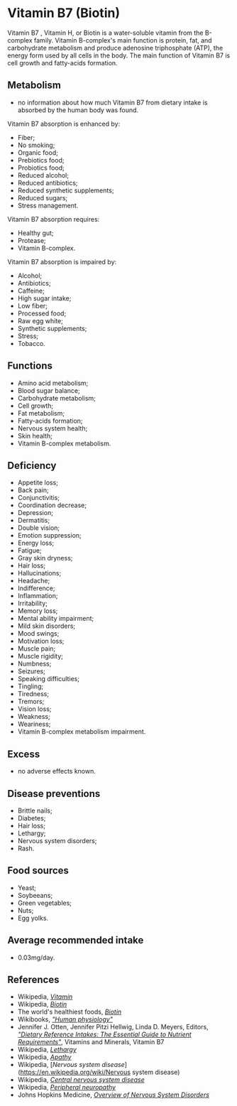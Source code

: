 # Vitamin B7 (Biotin)
Vitamin B7 , Vitamin H, or Biotin is a water-soluble vitamin from the B-complex family. Vitamin B-complex's main function is protein, fat, and carbohydrate metabolism and produce adenosine triphosphate (ATP), the energy form used by all cells in the body. The main function of Vitamin B7 is cell growth and fatty-acids formation.

## Metabolism
- no information about how much Vitamin B7 from dietary intake is absorbed by the human body was found.

Vitamin B7 absorption is enhanced by:
- Fiber;
- No smoking;
- Organic food;
- Prebiotics food;
- Probiotics food;
- Reduced alcohol;
- Reduced antibiotics;
- Reduced synthetic supplements;
- Reduced sugars;
- Stress management.

Vitamin B7 absorption requires:
- Healthy gut;
- Protease;
- Vitamin B-complex.

Vitamin B7 absorption is impaired by:
- Alcohol;
- Antibiotics;
- Caffeine;
- High sugar intake;
- Low fiber;
- Processed food;
- Raw egg white;
- Synthetic supplements;
- Stress;
- Tobacco.

## Functions
- Amino acid metabolism;
- Blood sugar balance;
- Carbohydrate metabolism;
- Cell growth;
- Fat metabolism;
- Fatty-acids formation;
- Nervous system health;
- Skin health;
- Vitamin B-complex metabolism.

## Deficiency
- Appetite loss;
- Back pain;
- Conjunctivitis;
- Coordination decrease;
- Depression;
- Dermatitis;
- Double vision;
- Emotion suppression;
- Energy loss;
- Fatigue;
- Gray skin dryness;
- Hair loss;
- Hallucinations;
- Headache;
- Indifference;
- Inflammation;
- Irritability;
- Memory loss;
- Mental ability impairment;
- Mild skin disorders;
- Mood swings;
- Motivation loss;
- Muscle pain;
- Muscle rigidity;
- Numbness;
- Seizures;
- Speaking difficulties;
- Tingling;
- Tiredness;
- Tremors;
- Vision loss;
- Weakness;
- Weariness;
- Vitamin B-complex metabolism impairment.

## Excess
- no adverse effects known.

## Disease preventions
- Brittle nails;
- Diabetes;
- Hair loss;
- Lethargy;
- Nervous system disorders;
- Rash.

## Food sources
- Yeast;
- Soybeeans;
- Green vegetables;
- Nuts;
- Egg yolks.

## Average recommended intake
- 0.03mg/day.

## References
- Wikipedia, [_Vitamin_](https://en.wikipedia.org/wiki/Vitamin)
- Wikipedia, [_Biotin_](https://en.wikipedia.org/wiki/Biotin)
- The world's healthiest foods, [_Biotin_](http://www.whfoods.com/genpage.php?tname=nutrient&dbid=42)
- Wikibooks, [_"Human physiology"_](https://en.Wikibooks.org/wiki/Human_Physiology/Nutrition#Vitamins)
- Jennifer J. Otten, Jennifer Pitzi Hellwig, Linda D. Meyers, Editors, 
[_"Dietary Reference Intakes: The Essential Guide to Nutrient Requirements"_](https://www.amazon.com/Dietary-Reference-Intakes-Essential-Requirements/dp/0309157420), Vitamins and Minerals, Vitamin B7
- Wikipedia, [_Lethargy_](https://en.wikipedia.org/wiki/Lethargy)
- Wikipedia, [_Apathy_](https://en.wikipedia.org/wiki/Apathy)
- Wikipedia, [_Nervous system disease_](https://en.wikipedia.org/wiki/Nervous system disease)
- Wikipedia, [_Central nervous system disease_](https://en.wikipedia.org/wiki/Central_nervous_system_disease)
- Wikipedia, [_Peripheral neuropathy_](https://en.wikipedia.org/wiki/Peripheral_neuropathy)
- Johns Hopkins Medicine, [_Overview of Nervous System Disorders_](http://www.hopkinsmedicine.org/healthlibrary/conditions/nervous_system_disorders/overview_of_nervous_system_disorders_85,P00799/)
